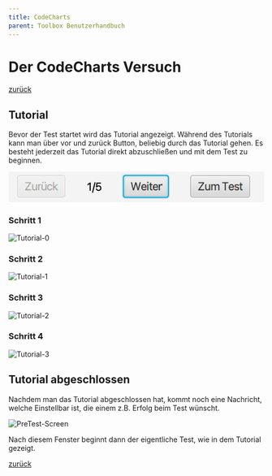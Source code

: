```yaml
---
title: CodeCharts
parent: Toolbox Benutzerhandbuch
---
```

# Der CodeCharts Versuch
[zurück](toolbox.md)
## Tutorial
Bevor der Test startet wird das Tutorial angezeigt. Während des Tutorials kann man über vor und zurück Button, beliebig durch das Tutorial gehen. Es besteht jederzeit das Tutorial direkt abzuschließen und mit dem Test zu beginnen.

![ProgressBar-Tutorial](resources/tutorial-progress.png)

### Schritt 1
![Tutorial-0](https://raw.githubusercontent.com/weichware10/dokumente/main/tutorial/codecharts/0.png)
### Schritt 2
![Tutorial-1](https://raw.githubusercontent.com/weichware10/dokumente/main/tutorial/codecharts/1.png)
### Schritt 3
![Tutorial-2](https://raw.githubusercontent.com/weichware10/dokumente/main/tutorial/codecharts/2.png)
### Schritt 4
![Tutorial-3](https://raw.githubusercontent.com/weichware10/dokumente/main/tutorial/codecharts/3.png)

## Tutorial abgeschlossen
Nachdem man das Tutorial abgeschlossen hat, kommt noch eine Nachricht, welche Einstellbar ist, die einem z.B. Erfolg beim Test wünscht.

![PreTest-Screen](dokumente/toolbox/resources/tutorial-progress.png)

Nach diesem Fenster beginnt dann der eigentliche Test, wie in dem Tutorial gezeigt.

[zurück](toolbox.md)
